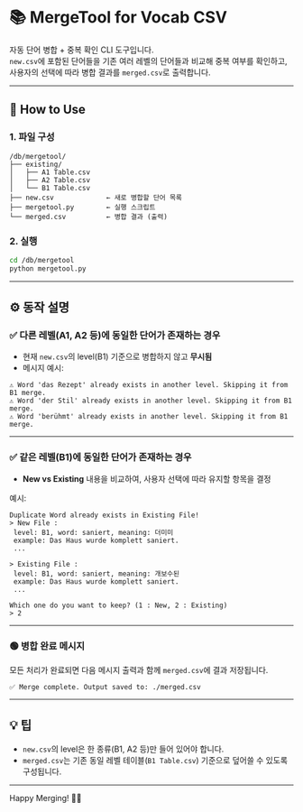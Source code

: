 # 📚 MergeTool for Vocab CSV

자동 단어 병합 + 중복 확인 CLI 도구입니다.  
`new.csv`에 포함된 단어들을 기존 여러 레벨의 단어들과 비교해 중복 여부를 확인하고,  
사용자의 선택에 따라 병합 결과를 `merged.csv`로 출력합니다.

---

## 🔧 How to Use

### 1. 파일 구성

```
/db/mergetool/
├── existing/
│   ├── A1 Table.csv
│   ├── A2 Table.csv
│   └── B1 Table.csv
├── new.csv             ← 새로 병합할 단어 목록
├── mergetool.py        ← 실행 스크립트
└── merged.csv          ← 병합 결과 (출력)
```

### 2. 실행

```bash
cd /db/mergetool
python mergetool.py
```

---

## ⚙️ 동작 설명

### ✅ 다른 레벨(A1, A2 등)에 동일한 단어가 존재하는 경우

- 현재 `new.csv`의 level(B1) 기준으로 병합하지 않고 **무시됨**
- 메시지 예시:

```
⚠️ Word 'das Rezept' already exists in another level. Skipping it from B1 merge.
⚠️ Word 'der Stil' already exists in another level. Skipping it from B1 merge.
⚠️ Word 'berühmt' already exists in another level. Skipping it from B1 merge.
```

---

### ✅ 같은 레벨(B1)에 동일한 단어가 존재하는 경우

- **New vs Existing** 내용을 비교하여, 사용자 선택에 따라 유지할 항목을 결정

예시:

```
Duplicate Word already exists in Existing File!
> New File :
 level: B1, word: saniert, meaning: 더미미
 example: Das Haus wurde komplett saniert.
 ...

> Existing File :
 level: B1, word: saniert, meaning: 개보수된
 example: Das Haus wurde komplett saniert.
 ...

Which one do you want to keep? (1 : New, 2 : Existing)
> 2
```

---

### 🟢 병합 완료 메시지

모든 처리가 완료되면 다음 메시지 출력과 함께 `merged.csv`에 결과 저장됩니다.

```
✅ Merge complete. Output saved to: ./merged.csv
```

---

## 💡 팁

- `new.csv`의 level은 한 종류(B1, A2 등)만 들어 있어야 합니다.
- `merged.csv`는 기존 동일 레벨 테이블(`B1 Table.csv`) 기준으로 덮어쓸 수 있도록 구성됩니다.

---

Happy Merging! 🧠📂
